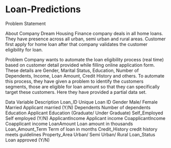 # Loan-Predictions
Problem Statement

About Company
Dream Housing Finance company deals in all home loans. They have presence across all urban, semi urban and rural areas. Customer first apply for home loan after that company validates the customer eligibility for loan.

Problem
Company wants to automate the loan eligibility process (real time) based on customer detail provided while filling online application form. These details are Gender, Marital Status, Education, Number of Dependents, Income, Loan Amount, Credit History and others. To automate this process, they have given a problem to identify the customers segments, those are eligible for loan amount so that they can specifically target these customers. Here they have provided a partial data set.

Data
Variable						Description
Loan_ID							Unique Loan ID
Gender							Male/ Female
Married							Applicant married (Y/N)
Dependents						Number of dependents
Education						Applicant Education (Graduate/ Under Graduate)
Self_Employed					Self employed (Y/N)
ApplicantIncome					Applicant income
CoapplicantIncome				Coapplicant income
LoanAmount						Loan amount in thousands
Loan_Amount_Term				Term of loan in months
Credit_History					credit history meets guidelines
Property_Area					Urban/ Semi Urban/ Rural
Loan_Status						Loan approved (Y/N)
